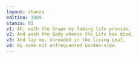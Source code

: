 ```yaml
---
layout: stanza
edition: 1889
stanza: 91
v1: Ah, with the Grape my fading life provide,
v2: And wash the Body whence the Life has died,
v3: And lay me, shrouded in the living Leaf,
v4: By some not unfrequented Garden-side.
---
```

